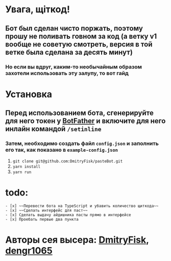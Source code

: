 # Увага, щiткод!
## Бот был сделан чисто поржать, поэтому прошу не поливать говном за код (а ветку v1 вообще не советую смотреть, версия в той ветке была сделана за десять минут)
### Но если вы вдруг, каким-то необычайным образом захотели использовать эту залупу, то вот гайд

# Установка
## Перед использованием бота, сгенерируйте для него токен у [BotFather](https://t.me/BotFather) и включите для него инлайн командой `/setinline`
### Затем, необходимо создать файл `config.json` и заполнить его так, как показано в `example-config.json`

1. ```git clone git@github.com:DmitryFisk/pasteBot.git```
2. ```yarn install```
3. ```yarn run```

# todo:
    - [x] ~~Перевести бота на TypeScript и убавить количество щиткода~~
    - [x] ~~Сделать интерфейс для паст~~
    - [x] Сделать выдачу айдишника пасты прямо в интерфейсе
    - [x] Проебать первые два пункта

# Авторы сея высера: [DmitryFisk](https://github.com/DmitryFisk), [dengr1065](https://github.com/dengr1065)
